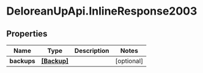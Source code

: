 # DeloreanUpApi.InlineResponse2003

## Properties
Name | Type | Description | Notes
------------ | ------------- | ------------- | -------------
**backups** | [**[Backup]**](Backup.md) |  | [optional] 


